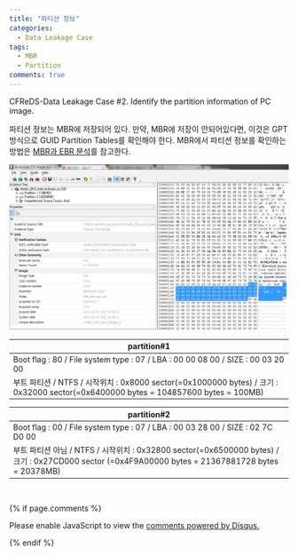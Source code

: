```yaml
---
title: "파티션 정보"
categories:
  - Data Leakage Case
tags:
  - MBR
  - Partition
comments: true
---
```


CFReDS-Data Leakage Case #2. Identify the partition information of PC image.

파티션 정보는 MBR에 저장되어 있다. 만약, MBR에 저장이 안되어있다면, 이것은 GPT 방식으로 GUID Partition Tables를 확인해야 한다.
MBR에서 파티션 정보를 확인하는 방법은 [MBR과 EBR 분석](https://c0msherl0ck.github.io/file%20system/post-MBR/)를 참고한다.

<center><p><img src="/assets/2018-08-10-post-data_leakage_case_2/1.jpg"></p></center>

|partition#1|
|---|
|Boot flag : 80 / File system type : 07 / LBA : 00 00 08 00 / SIZE : 00 03 20 00|
|부트 파티션 / NTFS / 시작위치 : 0x8000 sector(=0x1000000 bytes) / 크기 : 0x32000 sector(=0x6400000 bytes = 104857600 bytes = 100MB)|

|partition#2|
|---|
|Boot flag : 00 / File system type : 07 / LBA : 00 03 28 00 / SIZE : 02 7C D0 00|
|부트 파티션 아님 / NTFS / 시작위치 : 0x32800 sector(=0x6500000 bytes) / 크기 : 0x27CD000 sector (=0x4F9A00000 bytes = 21367881728 bytes = 20378MB)|

<br>

{% if page.comments %}

<div id="disqus_thread"></div>
<script>

/**
*  RECOMMENDED CONFIGURATION VARIABLES: EDIT AND UNCOMMENT THE SECTION BELOW TO INSERT DYNAMIC VALUES FROM YOUR PLATFORM OR CMS.
*  LEARN WHY DEFINING THESE VARIABLES IS IMPORTANT: https://disqus.com/admin/universalcode/#configuration-variables*/
/*
var disqus_config = function () {
this.page.url = PAGE_URL;  // Replace PAGE_URL with your page's canonical URL variable
this.page.identifier = PAGE_IDENTIFIER; // Replace PAGE_IDENTIFIER with your page's unique identifier variable
};
*/
(function() { // DON'T EDIT BELOW THIS LINE
var d = document, s = d.createElement('script');
s.src = 'https://https-c0msherl0ck-github-io.disqus.com/embed.js';
s.setAttribute('data-timestamp', +new Date());
(d.head || d.body).appendChild(s);
})();
</script>
<noscript>Please enable JavaScript to view the <a href="https://disqus.com/?ref_noscript">comments powered by Disqus.</a></noscript>
                            
{% endif %}
